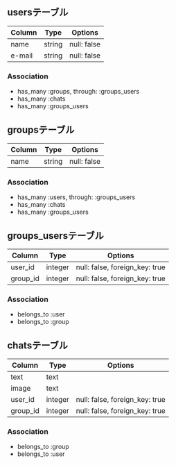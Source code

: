 ## usersテーブル

|Column|Type|Options|
|------|----|-------|
|name|string|null: false|
|e-mail|string|null: false|

### Association
- has_many :groups, through: :groups_users
- has_many :chats
- has_many :groups_users

## groupsテーブル

|Column|Type|Options|
|------|----|-------|
|name|string|null: false|

### Association
- has_many :users, through: 
:groups_users
- has_many :chats
- has_many :groups_users

## groups_usersテーブル

|Column|Type|Options|
|------|----|-------|
|user_id|integer|null: false, foreign_key: true|
|group_id|integer|null: false, foreign_key: true|

### Association
- belongs_to :user
- belongs_to :group

## chatsテーブル

|Column|Type|Options|
|------|----|-------|
|text|text|
|image|text|
|user_id|integer|null: false, foreign_key: true|
|group_id|integer|null: false, foreign_key: true|

### Association
- belongs_to :group
- belongs_to :user
